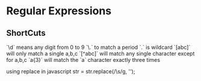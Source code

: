 <h1>Regular Expressions</h1>
<h2> ShortCuts </h2>
`\d` means any digit from 0 to 9
`\.` to match a period
`.` is wildcard
`[abc]` will only match a single a,b,c
`[^abc]` will match any single character except for a,b,c
`a{3}` will match the `a` character exactly three times

using replace in javascript
str = str.replace(/\s/g, '');
